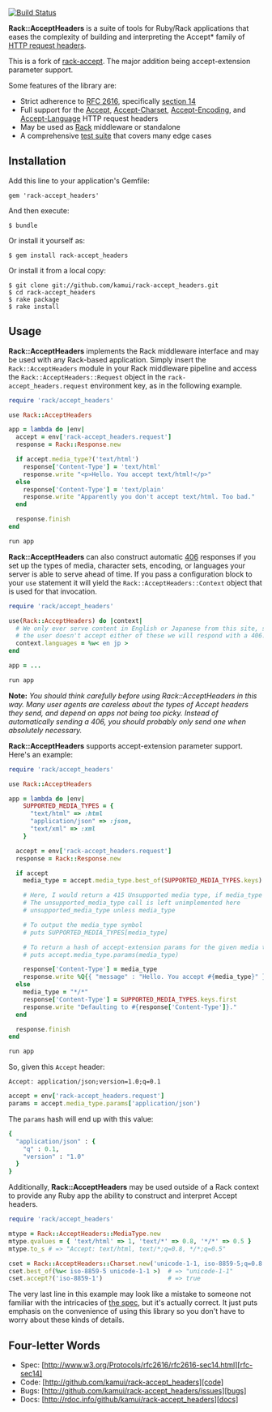 [![Build Status](https://travis-ci.org/kamui/rack-accept_headers.png)](https://travis-ci.org/kamui/rack-accept_headers)

**Rack::AcceptHeaders** is a suite of tools for Ruby/Rack applications that eases the
complexity of building and interpreting the Accept* family of [HTTP request headers][rfc].

This is a fork of [rack-accept](https://github.com/mjijackson/rack-accept). The
major addition being accept-extension parameter support.

Some features of the library are:

  * Strict adherence to [RFC 2616][rfc], specifically [section 14][rfc-sec14]
  * Full support for the [Accept][rfc-sec14-1], [Accept-Charset][rfc-sec14-2],
    [Accept-Encoding][rfc-sec14-3], and [Accept-Language][rfc-sec14-4] HTTP
    request headers
  * May be used as [Rack][rack] middleware or standalone
  * A comprehensive [test suite][test] that covers many edge cases

[rfc]: http://www.w3.org/Protocols/rfc2616/rfc2616.html
[rfc-sec14]: http://www.w3.org/Protocols/rfc2616/rfc2616-sec14.html
[rfc-sec14-1]: http://www.w3.org/Protocols/rfc2616/rfc2616-sec14.html#sec14.1
[rfc-sec14-2]: http://www.w3.org/Protocols/rfc2616/rfc2616-sec14.html#sec14.2
[rfc-sec14-3]: http://www.w3.org/Protocols/rfc2616/rfc2616-sec14.html#sec14.3
[rfc-sec14-4]: http://www.w3.org/Protocols/rfc2616/rfc2616-sec14.html#sec14.4
[rack]: http://rack.rubyforge.org/
[test]: http://github.com/kamui/rack-accept_headers/tree/master/test/

## Installation

Add this line to your application's Gemfile:

    gem 'rack-accept_headers'

And then execute:

    $ bundle

Or install it yourself as:

    $ gem install rack-accept_headers

Or install it from a local copy:

    $ git clone git://github.com/kamui/rack-accept_headers.git
    $ cd rack-accept_headers
    $ rake package
    $ rake install

## Usage

**Rack::AcceptHeaders** implements the Rack middleware interface and may be used with any
Rack-based application. Simply insert the `Rack::AcceptHeaders` module in your Rack
middleware pipeline and access the `Rack::AcceptHeaders::Request` object in the
`rack-accept_headers.request` environment key, as in the following example.

```ruby
require 'rack/accept_headers'

use Rack::AcceptHeaders

app = lambda do |env|
  accept = env['rack-accept_headers.request']
  response = Rack::Response.new

  if accept.media_type?('text/html')
    response['Content-Type'] = 'text/html'
    response.write "<p>Hello. You accept text/html!</p>"
  else
    response['Content-Type'] = 'text/plain'
    response.write "Apparently you don't accept text/html. Too bad."
  end

  response.finish
end

run app
```

**Rack::AcceptHeaders** can also construct automatic [406][406] responses if you set up
the types of media, character sets, encoding, or languages your server is able
to serve ahead of time. If you pass a configuration block to your `use`
statement it will yield the `Rack::AcceptHeaders::Context` object that is used for that
invocation.

[406]: http://www.w3.org/Protocols/rfc2616/rfc2616-sec10.html#sec10.4.7

```ruby
require 'rack/accept_headers'

use(Rack::AcceptHeaders) do |context|
  # We only ever serve content in English or Japanese from this site, so if
  # the user doesn't accept either of these we will respond with a 406.
  context.languages = %w< en jp >
end

app = ...

run app
```

**Note:** _You should think carefully before using Rack::AcceptHeaders in this way.
Many user agents are careless about the types of Accept headers they send, and
depend on apps not being too picky. Instead of automatically sending a 406, you
should probably only send one when absolutely necessary._

**Rack::AcceptHeaders** supports accept-extension parameter support. Here's an
example:

```ruby
require 'rack/accept_headers'

use Rack::AcceptHeaders

app = lambda do |env|
    SUPPORTED_MEDIA_TYPES = {
      "text/html" => :html
      "application/json" => :json,
      "text/xml" => :xml
    }

  accept = env['rack-accept_headers.request']
  response = Rack::Response.new

  if accept
    media_type = accept.media_type.best_of(SUPPORTED_MEDIA_TYPES.keys)

    # Here, I would return a 415 Unsupported media type, if media_type is nil
    # The unsupported_media_type call is left unimplemented here
    # unsupported_media_type unless media_type

    # To output the media_type symbol
    # puts SUPPORTED_MEDIA_TYPES[media_type]

    # To return a hash of accept-extension params for the given media type
    # puts accept.media_type.params(media_type)

    response['Content-Type'] = media_type
    response.write %Q{{ "message" : "Hello. You accept #{media_type}" }}
  else
    media_type = "*/*"
    response['Content-Type'] = SUPPORTED_MEDIA_TYPES.keys.first
    response.write "Defaulting to #{response['Content-Type']}."
  end

  response.finish
end

run app
```

So, given this `Accept` header:

```
Accept: application/json;version=1.0;q=0.1
```

```ruby
accept = env['rack-accept_headers.request']
params = accept.media_type.params['application/json')
```

The `params` hash will end up with this value:

```ruby
{
  "application/json" : {
    "q" : 0.1,
    "version" : "1.0"
  }
}
```

Additionally, **Rack::AcceptHeaders** may be used outside of a Rack context to provide
any Ruby app the ability to construct and interpret Accept headers.

```ruby
require 'rack/accept_headers'

mtype = Rack::AcceptHeaders::MediaType.new
mtype.qvalues = { 'text/html' => 1, 'text/*' => 0.8, '*/*' => 0.5 }
mtype.to_s # => "Accept: text/html, text/*;q=0.8, */*;q=0.5"

cset = Rack::AcceptHeaders::Charset.new('unicode-1-1, iso-8859-5;q=0.8')
cset.best_of(%w< iso-8859-5 unicode-1-1 >)  # => "unicode-1-1"
cset.accept?('iso-8859-1')                  # => true
```

The very last line in this example may look like a mistake to someone not
familiar with the intricacies of [the spec][rfc-sec14-3], but it's actually
correct. It just puts emphasis on the convenience of using this library so you
don't have to worry about these kinds of details.

## Four-letter Words

  - Spec: [http://www.w3.org/Protocols/rfc2616/rfc2616-sec14.html][rfc-sec14]
  - Code: [http://github.com/kamui/rack-accept_headers][code]
  - Bugs: [http://github.com/kamui/rack-accept_headers/issues][bugs]
  - Docs: [http://rdoc.info/github/kamui/rack-accept_headers][docs]

[code]: http://github.com/kamui/rack-accept_headers
[bugs]: http://github.com/kamui/rack-accept_headers/issues
[docs]: http://rdoc.info/github/kamui/rack-accept_headers
